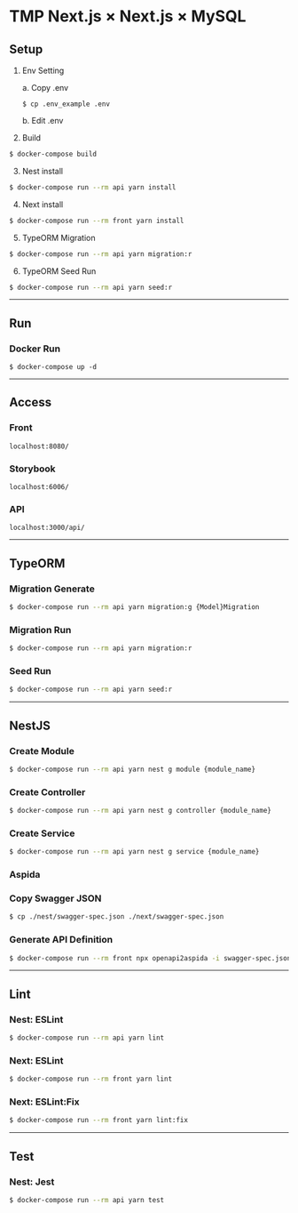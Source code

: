 # TMP Next.js × Next.js × MySQL

## Setup

1. Env Setting

   a. Copy .env

   ```
   $ cp .env_example .env
   ```

   b. Edit .env

2. Build

```sh
$ docker-compose build
```

3. Nest install

```sh
$ docker-compose run --rm api yarn install
```

4. Next install

```sh
$ docker-compose run --rm front yarn install
```

5. TypeORM Migration

```sh
$ docker-compose run --rm api yarn migration:r
```

6. TypeORM Seed Run

```sh
$ docker-compose run --rm api yarn seed:r
```

---

## Run

### Docker Run

```
$ docker-compose up -d
```

---

## Access

### Front

```
localhost:8080/
```

### Storybook

```
localhost:6006/
```

### API

```
localhost:3000/api/
```

---

## TypeORM

### Migration Generate

```sh
$ docker-compose run --rm api yarn migration:g {Model}Migration
```

### Migration Run

```sh
$ docker-compose run --rm api yarn migration:r
```

### Seed Run

```sh
$ docker-compose run --rm api yarn seed:r
```

---

## NestJS

### Create Module

```sh
$ docker-compose run --rm api yarn nest g module {module_name}

```

### Create Controller

```sh
$ docker-compose run --rm api yarn nest g controller {module_name}
```

### Create Service

```sh
$ docker-compose run --rm api yarn nest g service {module_name}
```

### Aspida

### Copy Swagger JSON

```sh
$ cp ./nest/swagger-spec.json ./next/swagger-spec.json
```

### Generate API Definition

```sh
$ docker-compose run --rm front npx openapi2aspida -i swagger-spec.json
```

---

## Lint

### Nest: ESLint

```sh
$ docker-compose run --rm api yarn lint
```

### Next: ESLint

```sh
$ docker-compose run --rm front yarn lint
```

### Next: ESLint:Fix

```sh
$ docker-compose run --rm front yarn lint:fix
```

---

## Test

### Nest: Jest

```sh
$ docker-compose run --rm api yarn test
```
